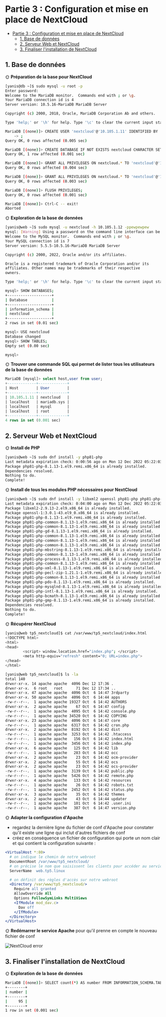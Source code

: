 # Partie 3 : Configuration et mise en place de NextCloud

- [Partie 3 : Configuration et mise en place de NextCloud](#partie-3--configuration-et-mise-en-place-de-nextcloud)
  - [1. Base de données](#1-base-de-données)
  - [2. Serveur Web et NextCloud](#2-serveur-web-et-nextcloud)
  - [3. Finaliser l'installation de NextCloud](#3-finaliser-linstallation-de-nextcloud)

## 1. Base de données

🌞 **Préparation de la base pour NextCloud**

```bash
[yanis@db ~]$ sudo mysql -u root -p
Enter password: 
Welcome to the MariaDB monitor.  Commands end with ; or \g.
Your MariaDB connection id is 4
Server version: 10.5.16-MariaDB MariaDB Server

Copyright (c) 2000, 2018, Oracle, MariaDB Corporation Ab and others.

Type 'help;' or '\h' for help. Type '\c' to clear the current input statement.

MariaDB [(none)]> CREATE USER 'nextcloud'@'10.105.1.11' IDENTIFIED BY 'test'
    -> ;
Query OK, 0 rows affected (0.005 sec)

MariaDB [(none)]> CREATE DATABASE IF NOT EXISTS nextcloud CHARACTER SET utf8mb4 COLLATE utf8mb4_general_ci;
Query OK, 1 row affected (0.001 sec)

MariaDB [(none)]> GRANT ALL PRIVILEGES ON nextcloud.* TO 'nextcloud'@'10.105.1.11';
Query OK, 0 rows affected (0.004 sec)

MariaDB [(none)]> GRANT ALL PRIVILEGES ON nextcloud.* TO 'nextcloud'@'10.105.1.11';
Query OK, 0 rows affected (0.003 sec)

MariaDB [(none)]> FLUSH PRIVILEGES;
Query OK, 0 rows affected (0.001 sec)

MariaDB [(none)]> Ctrl-C -- exit!
Aborted
```

🌞 **Exploration de la base de données**

```bash
[yanis@web ~]$ sudo mysql -u nextcloud -h 10.105.1.12 -ppewpewpew
mysql: [Warning] Using a password on the command line interface can be insecure.
Welcome to the MySQL monitor.  Commands end with ; or \g.
Your MySQL connection id is 7
Server version: 5.5.5-10.5.16-MariaDB MariaDB Server

Copyright (c) 2000, 2022, Oracle and/or its affiliates.

Oracle is a registered trademark of Oracle Corporation and/or its
affiliates. Other names may be trademarks of their respective
owners.

Type 'help;' or '\h' for help. Type '\c' to clear the current input statement.

mysql> SHOW DATABASES;
+--------------------+
| Database           |
+--------------------+
| information_schema |
| nextcloud          |
+--------------------+
2 rows in set (0.01 sec)

mysql> USE nextcloud
Database changed
mysql> SHOW TABLES;
Empty set (0.00 sec)

mysql> 
```

🌞 **Trouver une commande SQL qui permet de lister tous les utilisateurs de la base de données**

```sql
MariaDB [mysql]> select host,user from user;
+-------------+-------------+
| Host        | User        |
+-------------+-------------+
| 10.105.1.11 | nextcloud   |
| localhost   | mariadb.sys |
| localhost   | mysql       |
| localhost   | root        |
+-------------+-------------+
4 rows in set (0.001 sec)
```

## 2. Serveur Web et NextCloud


🌞 **Install de PHP**

```bash
[yanis@web ~]$ sudo dnf install -y php81-php
Last metadata expiration check: 0:00:56 ago on Mon 12 Dec 2022 05:22:03 PM CET.
Package php81-php-8.1.13-1.el9.remi.x86_64 is already installed.
Dependencies resolved.
Nothing to do.
Complete!
```

🌞 **Install de tous les modules PHP nécessaires pour NextCloud**

```bash
[yanis@web ~]$ sudo dnf install -y libxml2 openssl php81-php php81-php-ctype php81-php-curl php81-php-gd php81-php-iconv php81-php-json php81-php-libxml php81-php-mbstring php81-php-openssl php81-php-posix php81-php-session php81-php-xml php81-php-zip php81-php-zlib php81-php-pdo php81-php-mysqlnd php81-php-intl php81-php-bcmath php81-php-gmp
Last metadata expiration check: 0:04:00 ago on Mon 12 Dec 2022 05:22:03 PM CET.
Package libxml2-2.9.13-2.el9.x86_64 is already installed.
Package openssl-1:3.0.1-43.el9_0.x86_64 is already installed.
Package php81-php-8.1.13-1.el9.remi.x86_64 is already installed.
Package php81-php-common-8.1.13-1.el9.remi.x86_64 is already installed.
Package php81-php-common-8.1.13-1.el9.remi.x86_64 is already installed.
Package php81-php-gd-8.1.13-1.el9.remi.x86_64 is already installed.
Package php81-php-common-8.1.13-1.el9.remi.x86_64 is already installed.
Package php81-php-common-8.1.13-1.el9.remi.x86_64 is already installed.
Package php81-php-common-8.1.13-1.el9.remi.x86_64 is already installed.
Package php81-php-mbstring-8.1.13-1.el9.remi.x86_64 is already installed.
Package php81-php-common-8.1.13-1.el9.remi.x86_64 is already installed.
Package php81-php-process-8.1.13-1.el9.remi.x86_64 is already installed.
Package php81-php-common-8.1.13-1.el9.remi.x86_64 is already installed.
Package php81-php-xml-8.1.13-1.el9.remi.x86_64 is already installed.
Package php81-php-pecl-zip-1.21.1-1.el9.remi.x86_64 is already installed.
Package php81-php-common-8.1.13-1.el9.remi.x86_64 is already installed.
Package php81-php-pdo-8.1.13-1.el9.remi.x86_64 is already installed.
Package php81-php-mysqlnd-8.1.13-1.el9.remi.x86_64 is already installed.
Package php81-php-intl-8.1.13-1.el9.remi.x86_64 is already installed.
Package php81-php-bcmath-8.1.13-1.el9.remi.x86_64 is already installed.
Package php81-php-gmp-8.1.13-1.el9.remi.x86_64 is already installed.
Dependencies resolved.
Nothing to do.
Complete!
```

🌞 **Récupérer NextCloud**


```bash
[yanis@web tp5_nextcloud]$ cat /var/www/tp5_nextcloud/index.html 
<!DOCTYPE html>
<html>
<head>
        <script> window.location.href="index.php"; </script>
        <meta http-equiv="refresh" content="0; URL=index.php">
</head>
</html>
```
```bash
[yanis@web tp5_nextcloud]$ ls -la
total 140
drwxr-xr-x. 14 apache apache  4096 Dec 12 17:36 .
drwxr-xr-x.  6 root   root      71 Dec 12 17:34 ..
drwxr-xr-x. 47 apache apache  4096 Oct  6 14:47 3rdparty
drwxr-xr-x. 50 apache apache  4096 Oct  6 14:44 apps
-rw-r--r--.  1 apache apache 19327 Oct  6 14:42 AUTHORS
drwxr-xr-x.  2 apache apache    67 Oct  6 14:47 config
-rw-r--r--.  1 apache apache  4095 Oct  6 14:42 console.php
-rw-r--r--.  1 apache apache 34520 Oct  6 14:42 COPYING
drwxr-xr-x. 23 apache apache  4096 Oct  6 14:47 core
-rw-r--r--.  1 apache apache  6317 Oct  6 14:42 cron.php
drwxr-xr-x.  2 apache apache  8192 Oct  6 14:42 dist
-rw-r--r--.  1 apache apache  3253 Oct  6 14:42 .htaccess
-rw-r--r--.  1 apache apache   156 Oct  6 14:42 index.html
-rw-r--r--.  1 apache apache  3456 Oct  6 14:42 index.php
drwxr-xr-x.  6 apache apache   125 Oct  6 14:42 lib
-rw-r--r--.  1 apache apache   283 Oct  6 14:42 occ
drwxr-xr-x.  2 apache apache    23 Oct  6 14:42 ocm-provider
drwxr-xr-x.  2 apache apache    55 Oct  6 14:42 ocs
drwxr-xr-x.  2 apache apache    23 Oct  6 14:42 ocs-provider
-rw-r--r--.  1 apache apache  3139 Oct  6 14:42 public.php
-rw-r--r--.  1 apache apache  5426 Oct  6 14:42 remote.php
drwxr-xr-x.  4 apache apache   133 Oct  6 14:42 resources
-rw-r--r--.  1 apache apache    26 Oct  6 14:42 robots.txt
-rw-r--r--.  1 apache apache  2452 Oct  6 14:42 status.php
drwxr-xr-x.  3 apache apache    35 Oct  6 14:42 themes
drwxr-xr-x.  2 apache apache    43 Oct  6 14:44 updater
-rw-r--r--.  1 apache apache   101 Oct  6 14:42 .user.ini
-rw-r--r--.  1 apache apache   387 Oct  6 14:47 version.php
```

🌞 **Adapter la configuration d'Apache**

- regardez la dernière ligne du fichier de conf d'Apache pour constater qu'il existe une ligne qui inclut d'autres fichiers de conf
- créez en conséquence un fichier de configuration qui porte un nom clair et qui contient la configuration suivante :

```apache
<VirtualHost *:80>
  # on indique le chemin de notre webroot
  DocumentRoot /var/www/tp5_nextcloud/
  # on précise le nom que saisissent les clients pour accéder au service
  ServerName  web.tp5.linux

  # on définit des règles d'accès sur notre webroot
  <Directory /var/www/tp5_nextcloud/> 
    Require all granted
    AllowOverride All
    Options FollowSymLinks MultiViews
    <IfModule mod_dav.c>
      Dav off
    </IfModule>
  </Directory>
</VirtualHost>
```

🌞 **Redémarrer le service Apache** pour qu'il prenne en compte le nouveau fichier de conf

![NextCloud error](../pics/nc_install.png)

## 3. Finaliser l'installation de NextCloud

🌞 **Exploration de la base de données**

```bash
MariaDB [(none)]> SELECT count(*) AS number FROM INFORMATION_SCHEMA.TABLES WHERE TABLE_SCHEMA = 'nextcloud';
+--------+
| number |
+--------+
|     95 |
+--------+
1 row in set (0.001 sec)
```